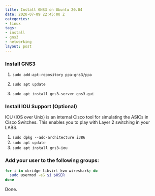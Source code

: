 ```yaml
---
title: Install GNS3 on Ubuntu 20.04
date: 2020-07-09 22:45:00 Z
categories:
- linux
tags:
- install
- gns3
- networking
layout: post
---
```

### Install GNS3

1. `sudo add-apt-repository ppa:gns3/ppa`

2. `sudo apt update`

3. `sudo apt install gns3-server gns3-gui`


### Install IOU Support (Optional)

IOU (IOS over Unix) is an internal Cisco tool for simulating the ASICs in Cisco Switches. This enables you to play with Layer 2 switching in your LABS.

1. `sudo dpkg --add-architecture i386`
2. `sudo apt update`
3. `sudo apt install gns3-iou`


### Add your user to the following groups:

```bash
for i in ubridge libvirt kvm wireshark; do
  sudo usermod -aG $i $USER
done
```

Done.
